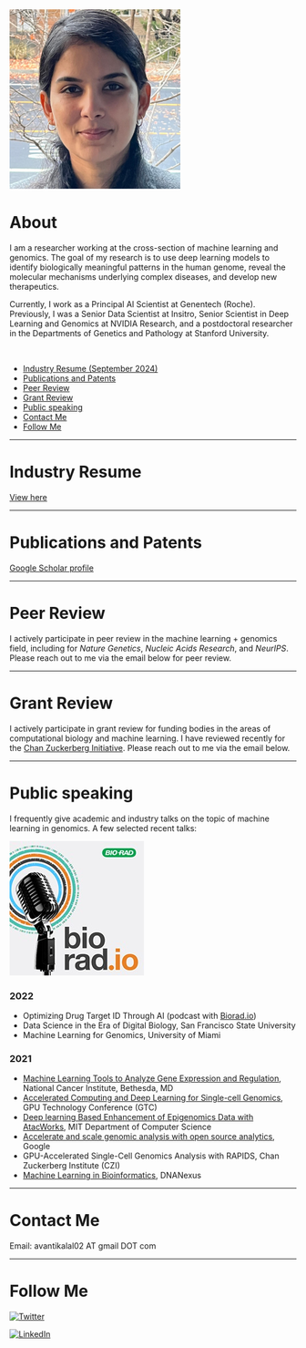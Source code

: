 <img src="/docs/assets/IMG-9489.jpeg" width="300" height="315" />

# About

I am a researcher working at the cross-section of machine learning and genomics. The goal of my research is to use deep learning models to identify biologically meaningful patterns in the human genome, reveal the molecular mechanisms underlying complex diseases, and develop new therapeutics. 

Currently, I work as a Principal AI Scientist at Genentech (Roche). Previously, I was a Senior Data Scientist at Insitro, Senior Scientist in Deep Learning and Genomics at NVIDIA Research, and a postdoctoral researcher in the Departments of Genetics and Pathology at Stanford University.

<br>

- [Industry Resume (September 2024)](#industry-resume)
- [Publications and Patents](#publications-and-patents)
- [Peer Review](#peer-review)
- [Grant Review](#grant-review)
- [Public speaking](#public-speaking)
- [Contact Me](#contact-me)
- [Follow Me](#follow-me)


---

# Industry Resume
<a href="https://docs.google.com/document/d/1oLhoU6DYCuCPgKcXjuDB8sWhUXVTxT-DFwnY9bSI9WE/edit?usp=sharing">View here</a>

---

# Publications and Patents
<a href="https://scholar.google.com/citations?user=CLgOCOAAAAAJ">Google Scholar profile</a>

---

# Peer Review
I actively participate in peer review in the machine learning + genomics field, including for <i>Nature Genetics</i>, <i>Nucleic Acids Research</i>, and <i>NeurIPS</i>. Please reach out to me via the email below for peer review.

---

# Grant Review
I actively participate in grant review for funding bodies in the areas of computational biology and machine learning. I have reviewed recently for the <a href="https://chanzuckerberg.com/">Chan Zuckerberg Initiative</a>. Please reach out to me via the email below.

---

# Public speaking
I frequently give academic and industry talks on the topic of machine learning in genomics. A few selected recent talks:

[![Podcast](/docs/assets/19-0740_bioradio_podcast_square_236x236.jpeg)](https://www.bioradiations.com/bioradio/#ep15)

### 2022

- Optimizing Drug Target ID Through AI (podcast with [Biorad.io](https://www.bioradiations.com/bioradio/#ep15))
- Data Science in the Era of Digital Biology, San Francisco State University
- Machine Learning for Genomics, University of Miami

### 2021

- [Machine Learning Tools to Analyze Gene Expression and Regulation](https://btep.ccr.cancer.gov/wp-content/uploads/BTEP-AI-Seminar-Series-3-2021-07-15-13-00-58.mp4?_=3), National Cancer Institute, Bethesda, MD
- [Accelerated Computing and Deep Learning for Single-cell Genomics](https://on-demand-gtc.gputechconf.com/gtcnew/sessionview.php?sessionName=dc91274-accelerating+genomics+with+deep+learning), GPU Technology Conference (GTC)
- [Deep learning Based Enhancement of Epigenomics Data with AtacWorks](https://www.youtube.com/watch?v=5usrA2yWQjw), MIT Department of Computer Science
- [Accelerate and scale genomic analysis with open source analytics](https://cloudonair.withgoogle.com/events/genomic-analysis), Google 
- GPU-Accelerated Single-Cell Genomics Analysis with RAPIDS, Chan Zuckerberg Institute (CZI)
- [Machine Learning in Bioinformatics](https://www.dnanexus.com/webinar-ml-in-biomedical-research), DNANexus

---

# Contact Me
Email: avantikalal02 AT gmail DOT com

---

# Follow Me

[![Twitter](https://img.shields.io/badge/Twitter-%231DA1F2.svg?style=for-the-badge&logo=Twitter&logoColor=white)](https://twitter.com/lal_avantika)

[![LinkedIn](https://img.shields.io/badge/linkedin-%230077B5.svg?style=for-the-badge&logo=linkedin&logoColor=white)](linkedin.com/in/avantikalal/)

